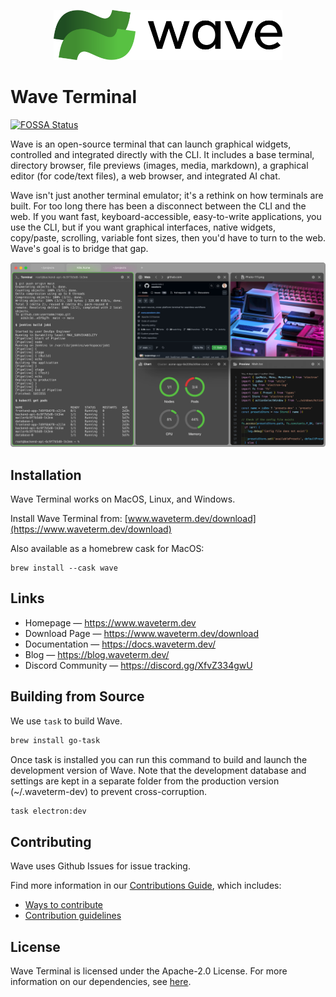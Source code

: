 <p align="center">
  <picture>
    <source media="(prefers-color-scheme: dark)" srcset="./assets/wave-dark.png">
    <source media="(prefers-color-scheme: light)" srcset="./assets/wave-light.png">
    <img alt="Wave Terminal Logo" src="./assets/wave-light.png" height="80" style="max-width: 100%;">
  </picture>
  <br/>
</p>

# Wave Terminal

[![FOSSA Status](https://app.fossa.com/api/projects/git%2Bgithub.com%2Fwavetermdev%2Fwaveterm.svg?type=shield)](https://app.fossa.com/projects/git%2Bgithub.com%2Fwavetermdev%2Fwaveterm?ref=badge_shield)

Wave is an open-source terminal that can launch graphical widgets, controlled and integrated directly with the CLI. It includes a base terminal, directory browser, file previews (images, media, markdown), a graphical editor (for code/text files), a web browser, and integrated AI chat.

Wave isn't just another terminal emulator; it's a rethink on how terminals are built. For too long there has been a disconnect between the CLI and the web. If you want fast, keyboard-accessible, easy-to-write applications, you use the CLI, but if you want graphical interfaces, native widgets, copy/paste, scrolling, variable font sizes, then you'd have to turn to the web. Wave's goal is to bridge that gap.

![WaveTerm Screenshot](./assets/wave-screenshot.png)

## Installation

Wave Terminal works on MacOS, Linux, and Windows.

Install Wave Terminal from: [www.waveterm.dev/download](https://www.waveterm.dev/download)

Also available as a homebrew cask for MacOS:

```
brew install --cask wave
```

## Links

- Homepage &mdash; https://www.waveterm.dev
- Download Page &mdash; https://www.waveterm.dev/download
- Documentation &mdash; https://docs.waveterm.dev/
- Blog &mdash; https://blog.waveterm.dev/
- Discord Community &mdash; https://discord.gg/XfvZ334gwU

## Building from Source

We use `task` to build Wave.

```bash
brew install go-task
```

Once task is installed you can run this command to build and launch the development version of Wave. Note that the development database and settings are kept in a separate folder from the production version (~/.waveterm-dev) to prevent cross-corruption.

```bash
task electron:dev
```

## Contributing

Wave uses Github Issues for issue tracking.

Find more information in our [Contributions Guide](CONTRIBUTING.md), which includes:

- [Ways to contribute](CONTRIBUTING.md#contributing-to-wave-terminal)
- [Contribution guidelines](CONTRIBUTING.md#before-you-start)

## License

Wave Terminal is licensed under the Apache-2.0 License. For more information on our dependencies, see [here](./acknowledgements/README.md).
